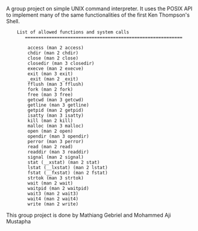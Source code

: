 A group project on simple UNIX command interpreter.
 It uses the POSIX API to implement many of the same functionalities of the first Ken Thompson's Shell.

		List of allowed functions and system calls
           ===========================================================

			access (man 2 access)
			chdir (man 2 chdir)
			close (man 2 close)
			closedir (man 3 closedir)
			execve (man 2 execve)
			exit (man 3 exit)
			_exit (man 2 _exit)
			fflush (man 3 fflush)
			fork (man 2 fork)
			free (man 3 free)
			getcwd (man 3 getcwd)
			getline (man 3 getline)
			getpid (man 2 getpid)
			isatty (man 3 isatty)
			kill (man 2 kill)
			malloc (man 3 malloc)
			open (man 2 open)
			opendir (man 3 opendir)
			perror (man 3 perror)
			read (man 2 read)
			readdir (man 3 readdir)
			signal (man 2 signal)
			stat (__xstat) (man 2 stat)
			lstat (__lxstat) (man 2 lstat)
			fstat (__fxstat) (man 2 fstat)
			strtok (man 3 strtok)
			wait (man 2 wait)
			waitpid (man 2 waitpid)
			wait3 (man 2 wait3)
			wait4 (man 2 wait4)
			write (man 2 write)

This group project is done by Mathiang Gebriel and Mohammed Aji Mustapha
